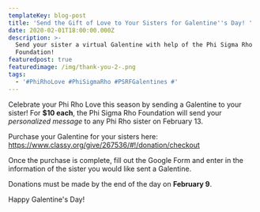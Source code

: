 ```yaml
---
templateKey: blog-post
title: 'Send the Gift of Love to Your Sisters for Galentine''s Day! '
date: 2020-02-01T18:00:00.000Z
description: >-
  Send your sister a virtual Galentine with help of the Phi Sigma Rho
  Foundation!
featuredpost: true
featuredimage: /img/thank-you-2-.png
tags:
  - '#PhiRhoLove #PhiSigmaRho #PSRFGalentines #'
---
```

Celebrate your Phi Rho Love this season by sending a Galentine to your sister! For **$10 each**, the Phi Sigma Rho Foundation will send your _personalized message_ to any Phi Rho sister on February 13. 

Purchase your Galentine for your sisters here: https://www.classy.org/give/267536/#!/donation/checkout

Once the purchase is complete, fill out the Google Form and enter in the information of the sister you would like sent a Galentine. 

Donations must be made by the end of the day on **February 9**. 

Happy Galentine's Day!
